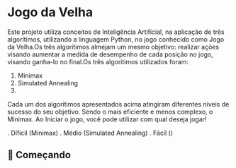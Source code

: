 # Jogo da Velha

Este projeto utiliza conceitos de Inteligência Artificial, na aplicação de três algorítimos, utilizando a linguagem Python, no jogo conhecido como Jogo da Velha.Os três algorítimos almejam um mesmo objetivo: realizar ações visando aumentar a medida de desempenho de cada posição no jogo, visando ganha-lo no final.Os três algorítimos utilizados foram:

  1. Minimax
  2. Simulated Annealing
  3.
  
Cada um dos algorítimos apresentados acima atingiram diferentes níveis de sucesso do seu objetivo. Sendo o mais eficiente e menos complexo, o Minimax. Ao Iniciar o jogo, você pode utilizar com qual deseja jogar!

  . Díficil (Minimax)
  . Médio (Simulated Annealing)
  . Fácil ()
  
## 🚀 Começando

